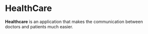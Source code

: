 # HealthCare
<b>Healthcare</b> is an application that makes the communication between doctors and patients much easier.

